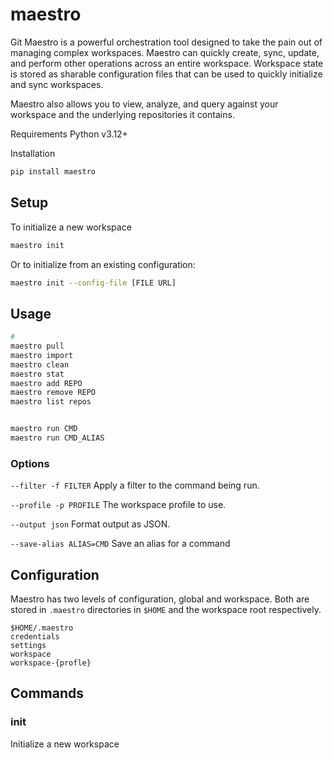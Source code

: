 # maestro
Git Maestro is a powerful orchestration tool designed to take the pain out of managing complex workspaces.  Maestro can quickly create, sync, update, and perform other operations across an entire workspace.  Workspace state is stored as sharable configuration files that can be used to quickly initialize and sync workspaces.  

Maestro also allows you to view, analyze, and query against your workspace and the underlying repositories it contains.

Requirements
Python v3.12+

Installation
```bash
pip install maestro
```

## Setup
To initialize a new workspace
```bash
maestro init
```
Or to initialize from an existing configuration:
```bash
maestro init --config-file [FILE URL]
```

## Usage 
```bash
# 
maestro pull
maestro import
maestro clean
maestro stat
maestro add REPO
maestro remove REPO
maestro list repos


maestro run CMD
maestro run CMD_ALIAS
```

### Options

`--filter -f FILTER`
Apply a filter to the command being run.

`--profile -p PROFILE`
The workspace profile to use.

`--output json`
Format output as JSON.

`--save-alias ALIAS=CMD`
Save an alias for a command

## Configuration 
Maestro has two levels of configuration, global and workspace.  Both are stored in `.maestro` directories in `$HOME` and the workspace root respectively.
```
$HOME/.maestro
credentials
settings 
workspace
workspace-{profle}
```

## Commands

### init
Initialize a new workspace





